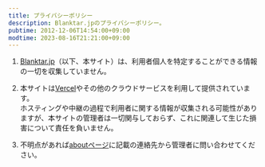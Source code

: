 ```yaml
---
title: プライバシーポリシー
description: Blanktar.jpのプライバシーポリシー。
pubtime: 2012-12-06T14:54:00+09:00
modtime: 2023-08-16T21:21:00+09:00
---
```


1. <a href="https://blanktar.jp">Blanktar.jp</a>（以下、本サイト）は、利用者個人を特定することができる情報の一切を収集していません。

2. 本サイトは[Vercel](https://vercel.com)やその他のクラウドサービスを利用して提供されています。  
   ホスティングや中継の過程で利用者に関する情報が収集される可能性がありますが、本サイトの管理者は一切関与しておらず、これに関連して生じた損害について責任を負いません。

3. 不明点があれば[aboutページ](/about)に記載の連絡先から管理者に問い合わせてください。
